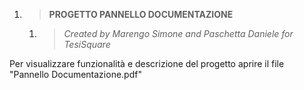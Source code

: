 1. > **PROGETTO PANNELLO DOCUMENTAZIONE**
     1. > *Created by Marengo Simone and Paschetta Daniele for TesiSquare*

 Per visualizzare funzionalità e descrizione del progetto aprire il file "Pannello Documentazione.pdf"
     